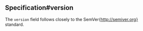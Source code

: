 ## Specification#version

The `version` field follows closely to the SemVer{http://semiver.org} standard.


